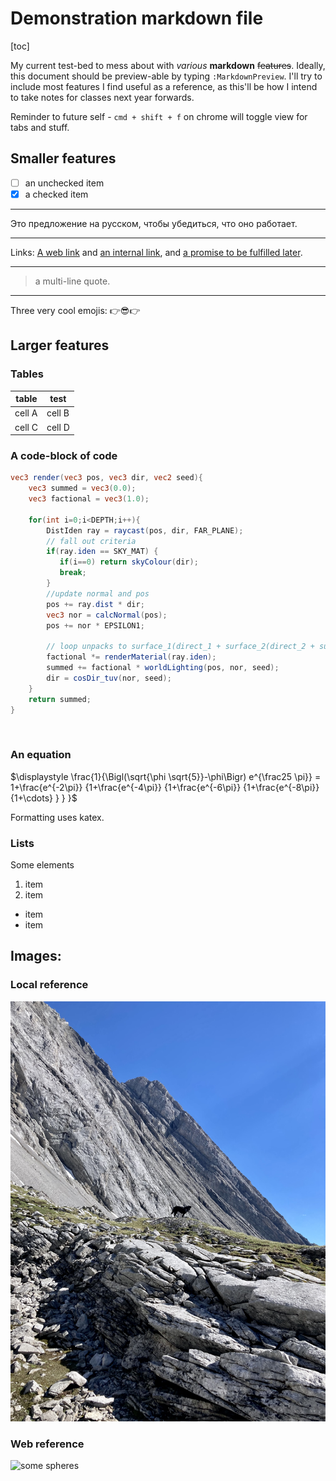 # Demonstration markdown file 

[toc]

My current test-bed to mess about with *various* **markdown** ~~features~~. Ideally, this document should be preview-able by typing `:MarkdownPreview`. I'll try to include most features I find useful as a reference, as this'll be how I intend to take notes for classes next year forwards.

Reminder to future self - `cmd + shift + f` on chrome will toggle view for tabs and stuff.

## Smaller features

- [ ] an unchecked item
- [x] a checked item

---

Это предложение на русском, чтобы убедиться, что оно работает.

---

Links: [A web link](https://www.youtube.com/watch?v=v6E5bHj7oPs) and [an internal link](./demo.md), and [a promise to be fulfilled later][1].

[1]: https://open.spotify.com/playlist/2o8LNzndKOZtjA0g96kytB

---

> a multi-line
> quote.

---

Three very cool emojis: 👉😎👉

## Larger features

### Tables
table | test
----- | ----
cell A | cell B
cell C | cell D

### A code-block of code

```glsl
vec3 render(vec3 pos, vec3 dir, vec2 seed){
	vec3 summed = vec3(0.0);
	vec3 factional = vec3(1.0);
	
	for(int i=0;i<DEPTH;i++){
		DistIden ray = raycast(pos, dir, FAR_PLANE);
		// fall out criteria
		if(ray.iden == SKY_MAT) {
		   if(i==0) return skyColour(dir);
		   break;
		}
		//update normal and pos
		pos += ray.dist * dir;
		vec3 nor = calcNormal(pos);
		pos += nor * EPSILON1; 
		
		// loop unpacks to surface_1(direct_1 + surface_2(direct_2 + surface_3(direct_3 + ... ) ) )
		factional *= renderMaterial(ray.iden);
		summed += factional * worldLighting(pos, nor, seed);
		dir = cosDir_tuv(nor, seed);
	}
	return summed;
}
```
<br>

### An equation

$\displaystyle \frac{1}{\Bigl(\sqrt{\phi \sqrt{5}}-\phi\Bigr) e^{\frac25 \pi}} = 1+\frac{e^{-2\pi}} {1+\frac{e^{-4\pi}} {1+\frac{e^{-6\pi}} {1+\frac{e^{-8\pi}} {1+\cdots} } } }$

Formatting uses katex.

### Lists
Some elements
1. item
2. item
- item
- item

## Images:

### Local reference
![My dog (tijk) on a hike last Saturday.](./test.jpeg)

### Web reference
![some spheres](https://upload.wikimedia.org/wikipedia/commons/3/32/Recursive_raytrace_of_a_sphere.png)
